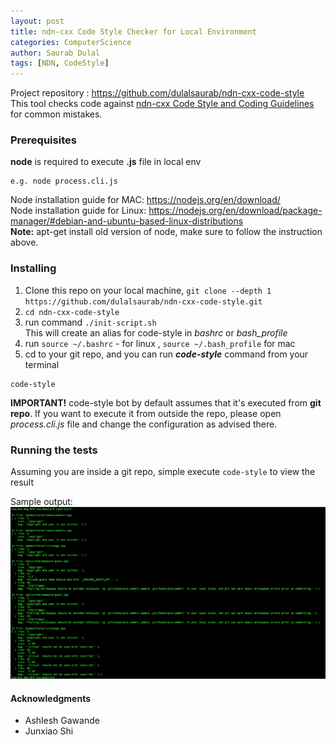 ```yaml
---
layout: post
title: ndn-cxx Code Style Checker for Local Environment
categories: ComputerScience
author: Saurab Dulal
tags: [NDN, CodeStyle]
---
```

Project repository : <https://github.com/dulalsaurab/ndn-cxx-code-style>   
This tool checks code against [ndn-cxx Code Style and Coding Guidelines](https://named-data.net/doc/ndn-cxx/current/code-style.html) for common mistakes.

### Prerequisites

**node** is required to execute **.js** file in local env
```
e.g. node process.cli.js
```
Node installation guide for MAC: <https://nodejs.org/en/download/>   
Node installation guide for Linux: <https://nodejs.org/en/download/package-manager/#debian-and-ubuntu-based-linux-distributions>  
**Note:** apt-get install old version of node, make sure to follow the instruction above. 

### Installing

1. Clone this repo on your local machine, ```git clone --depth 1 https://github.com/dulalsaurab/ndn-cxx-code-style.git```
2. ```cd ndn-cxx-code-style```
3. run command ```./init-script.sh```  
        This will create an alias for code-style in *bashrc* or *bash_profile*
4. run ```source ~/.bashrc``` - for linux , ```source ~/.bash_profile``` for mac
5. cd to your git repo, and you can run ***code-style*** command from your terminal

```
code-style
```

**IMPORTANT!** code-style bot by default assumes that it's executed from **git repo**. If you want to execute it from outside the repo, please open *process.cli.js* file and change the configuration as advised there.

### Running the tests

Assuming you are inside a git repo, simple execute ```code-style``` to view the result

Sample output:
![alt text](https://github.com/dulalsaurab/ndn-cxx-code-style/blob/master/code-style-bot-example?raw=true)


#### Acknowledgments

* Ashlesh Gawande
* Junxiao Shi
